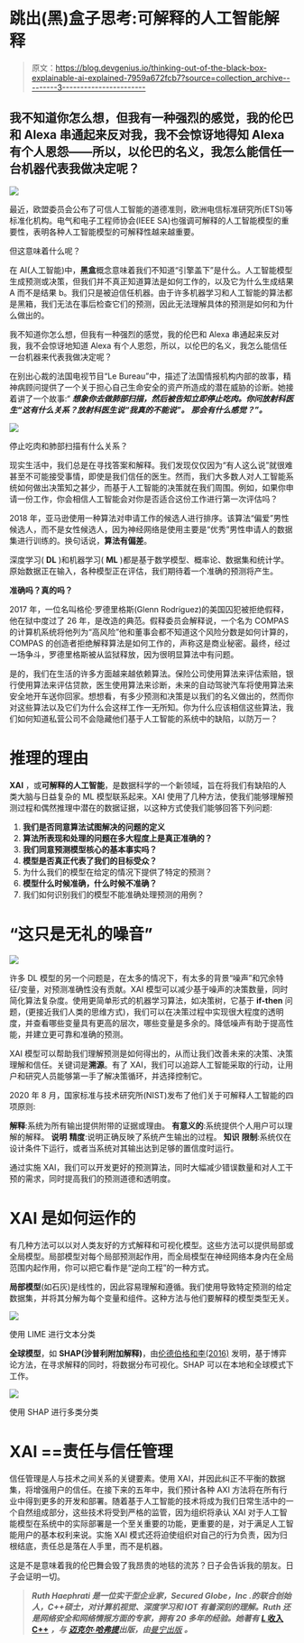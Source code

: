 # 跳出(黑)盒子思考:可解释的人工智能解释

> 原文：<https://blog.devgenius.io/thinking-out-of-the-black-box-explainable-ai-explained-7959a672fcb7?source=collection_archive---------3----------------------->

## 我不知道你怎么想，但我有一种强烈的感觉，我的伦巴和 Alexa 串通起来反对我，我不会惊讶地得知 Alexa 有个人恩怨——所以，以伦巴的名义，我怎么能信任一台机器代表我做决定呢？

![](img/c11dc5c7768938f9212327992c92670f.png)

最近，欧盟委员会公布了可信人工智能的道德准则，欧洲电信标准研究所(ETSI)等标准化机构。电气和电子工程师协会(IEEE SA)也强调可解释的人工智能模型的重要性，表明各种人工智能模型的可解释性越来越重要。

但这意味着什么呢？

在 AI(人工智能)中，**黑盒**概念意味着我们不知道“引擎盖下”是什么。人工智能模型生成预测或决策，但我们并不真正知道算法是如何工作的，以及它为什么生成结果 A 而不是结果 b。我们只是被迫信任机器。由于许多机器学习和人工智能的算法都是黑箱，我们无法在事后检查它们的预测，因此无法理解具体的预测是如何和为什么做出的。

我不知道你怎么想，但我有一种强烈的感觉，我的伦巴和 Alexa 串通起来反对我，我不会惊讶地知道 Alexa 有个人恩怨，所以，以伦巴的名义，我怎么能信任一台机器来代表我做决定呢？

在别出心裁的法国电视节目“Le Bureau”中，描述了法国情报机构内部的故事，精神病顾问提供了一个关于担心自己生命安全的资产所造成的潜在威胁的诊断。她接着讲了一个故事:“ ***想象你去做肺部扫描，然后被告知立即停止吃肉。你问放射科医生“这有什么关系？放射科医生说“我真的不能说”。*** ***那会有什么感觉？”。***

![](img/ee33ee71ee65b0599f2ea895eb45e47e.png)

停止吃肉和肺部扫描有什么关系？

现实生活中，我们总是在寻找答案和解释。我们发现仅仅因为“有人这么说”就很难甚至不可能接受事情，即使是我们信任的医生。然而，我们大多数人对人工智能系统如何做出决策知之甚少，而基于人工智能的决策就在我们周围。例如，如果你申请一份工作，你会相信人工智能会对你是否适合这份工作进行第一次评估吗？

2018 年，亚马逊使用一种算法对申请工作的候选人进行排序。该算法“偏爱”男性候选人，而不是女性候选人，因为神经网络是使用主要是“优秀”男性申请人的数据集进行训练的。换句话说，**算法有偏差**。

深度学习( **DL** )和机器学习( **ML** )都是基于数学模型、概率论、数据集和统计学。原始数据正在输入，各种模型正在评估，我们期待着一个准确的预测将产生。

**准确吗？真的吗？**

2017 年，一位名叫格伦·罗德里格斯(Glenn Rodríguez)的美国囚犯被拒绝假释，他在狱中度过了 26 年，是改造的典范。假释委员会解释说，一个名为 COMPAS 的计算机系统将他列为“高风险”他和董事会都不知道这个风险分数是如何计算的，COMPAS 的创造者拒绝解释算法是如何工作的，声称这是商业秘密。最终，经过一场争斗，罗德里格斯被从监狱释放，因为很明显算法中有问题。

是的，我们在生活的许多方面越来越依赖算法。保险公司使用算法来评估索赔，银行使用算法来评估贷款，医生使用算法来诊断，未来的自动驾驶汽车将使用算法来安全地开车送你回家。想想看，有多少预测和决策是以我们的名义做出的，然而你对这些算法以及它们为什么会这样工作一无所知。你为什么应该相信这些算法，我们如何知道私营公司不会隐藏他们基于人工智能的系统中的缺陷，以防万一？

# 推理的理由

**XAI** ，或**可解释的人工智能**，是数据科学的一个新领域，旨在将我们有缺陷的人类大脑与日益复杂的 ML 模型联系起来。XAI 使用了几种方法，使我们能够理解预测过程和偶然推理中潜在的数据证据，以这种方式使我们能够回答下列问题:

1.  **我们是否同意算法试图解决的问题的定义**
2.  **算法所表现和处理的问题在多大程度上是真正准确的？**
3.  **我们同意预测模型核心的基本事实吗？**
4.  **模型是否真正代表了我们的目标受众？**
5.  为什么我们的模型在给定的情况下提供了特定的预测？
6.  **模型什么时候准确，什么时候不准确？**
7.  我们如何识别我们的模型不能准确处理预测的用例？

# “这只是无礼的噪音”

![](img/1cba053fed4c83e83f511f98e197a7f7.png)

许多 DL 模型的另一个问题是，在太多的情况下，有太多的背景“噪声”和冗余特征/变量，对预测准确性没有贡献。XAI 模型可以减少基于噪声的决策数量，同时简化算法复杂度。使用更简单形式的机器学习算法，如决策树，它基于 **if-then** 问题，(更接近我们人类的思维方式)，我们可以在决策过程中实现很大程度的透明度，并查看哪些变量具有更高的层次，哪些变量是多余的。降低噪声有助于提高性能，并建立更可靠和准确的预测。

XAI 模型可以帮助我们理解预测是如何得出的，从而让我们改善未来的决策、决策理解和信任。关键词是**溯源**。有了 XAI，我们可以追踪人工智能采取的行动，让用户和研究人员能够第一手了解决策循环，并选择控制它。

2020 年 8 月，国家标准与技术研究所(NIST)发布了他们关于可解释人工智能的四项原则:

**解释**:系统为所有输出提供附带的证据或理由。
**有意义的**:系统提供个人用户可以理解的解释。
**说明** **精度**:说明正确反映了系统产生输出的过程。
**知识** **限制**:系统仅在设计条件下运行，或者当系统对其输出达到足够的置信度时运行。

通过实施 XAI，我们可以开发更好的预测算法，同时大幅减少错误数量和对人工干预的需求，同时提高我们的预测道德和透明度。

# XAI 是如何运作的

有几种方法可以以对人类友好的方式解释和可视化模型。这些方法可以提供局部或全局模型。局部模型对每个局部预测起作用，而全局模型在神经网络本身内在全局范围内起作用，你可以把它看作是“逆向工程”的一种方式。

**局部模型**(如石灰)是线性的，因此容易理解和遵循。我们使用导致特定预测的给定数据集，并将其分解为每个变量和组件。这种方法与他们要解释的模型类型无关。

![](img/c6d737f277c4b2b7cecff70c441c784e.png)

使用 LIME 进行文本分类

**全球模型**，如 **SHAP(沙普利附加解释)**，由[伦德伯格和李(2016)](https://proceedings.neurips.cc/paper/2017/file/8a20a8621978632d76c43dfd28b67767-Paper.pdf) 发明，基于博弈论方法，在寻求解释的同时，将数据分布可视化。SHAP 可以在本地和全球模式下工作。

![](img/82aeaf6e9f947b5ce053fe45821f3e2d.png)

使用 SHAP 进行多类分类

# **XAI ==责任与信任管理**

信任管理是人与技术之间关系的关键要素。使用 XAI，并因此纠正不平衡的数据集，将增强用户的信任。在接下来的五年中，我们预计各种 AXI 方法将在所有行业中得到更多的开发和部署。随着基于人工智能的技术将成为我们日常生活中的一个自然组成部分，这些技术将受到严格的监管，因为组织将承认 XAI 对于人工智能模型在系统中的实际部署是一个至关重要的功能，更重要的是，对于满足人工智能用户的基本权利来说。实施 XAI 模式还将迫使组织对自己的行为负责，因为归根结底，责任总是落在人手里，而不是机器。

这是不是意味着我的伦巴舞会毁了我昂贵的地毯的流苏？日子会告诉我的朋友。日子会证明一切。

> ***Ruth Haephrati 是一位实干型企业家，Secured Globe，Inc .的联合创始人，C++硕士，对计算机视觉、深度学习和 IOT 有着深刻的理解。Ruth 还是网络安全和网络情报方面的专家，拥有 20 多年的经验。她著有*** [***L* 收入 C++**](https://www.manning.com/books/learning-c-plus-plus) ***，与*** [***迈克尔·哈弗提***](https://www.linkedin.com/in/michaelhaephrati/)***出版，由***[*曼宁出版*](https://www.manning.com/) ***。***